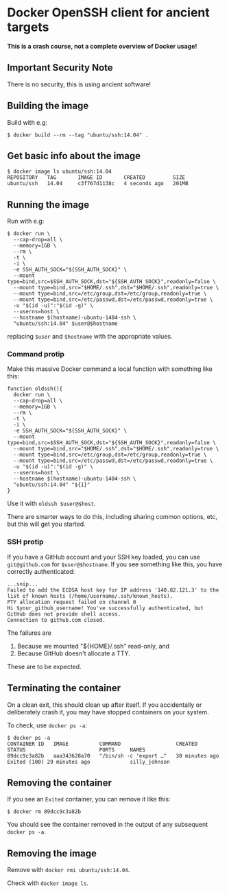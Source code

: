 # Docker OpenSSH client for ancient targets

**This is a crash course, not a complete overview of Docker usage!**

## Important Security Note

There is no security, this is using ancient software!

## Building the image

Build with e.g:

```shell
$ docker build --rm --tag "ubuntu/ssh:14.04" .
```

## Get basic info about the image

```shell
$ docker image ls ubuntu/ssh:14.04
REPOSITORY   TAG       IMAGE ID       CREATED         SIZE
ubuntu/ssh   14.04     c3f767d1138c   4 seconds ago   201MB
```

## Running the image

Run with e.g:

```shell
$ docker run \
  --cap-drop=all \
  --memory=1GB \
  --rm \
  -t \
  -i \
  -e SSH_AUTH_SOCK="${SSH_AUTH_SOCK}" \
  --mount type=bind,src=$SSH_AUTH_SOCK,dst="${SSH_AUTH_SOCK}",readonly=false \
  --mount type=bind,src="$HOME/.ssh",dst="$HOME/.ssh",readonly=true \
  --mount type=bind,src=/etc/group,dst=/etc/group,readonly=true \
  --mount type=bind,src=/etc/passwd,dst=/etc/passwd,readonly=true \
  -u "$(id -u)":"$(id -g)" \
  --userns=host \
  --hostname $(hostname)-ubuntu-1404-ssh \
  "ubuntu/ssh:14.04" $user@$hostname
```

replacing `$user` and `$hostname` with the appropriate values.

### Command protip

Make this massive Docker command a local function with something like this:

```shell
function oldssh(){
  docker run \
  --cap-drop=all \
  --memory=1GB \
  --rm \
  -t \
  -i \
  -e SSH_AUTH_SOCK="${SSH_AUTH_SOCK}" \
  --mount type=bind,src=$SSH_AUTH_SOCK,dst="${SSH_AUTH_SOCK}",readonly=false \
  --mount type=bind,src="$HOME/.ssh",dst="$HOME/.ssh",readonly=true \
  --mount type=bind,src=/etc/group,dst=/etc/group,readonly=true \
  --mount type=bind,src=/etc/passwd,dst=/etc/passwd,readonly=true \
  -u "$(id -u)":"$(id -g)" \
  --userns=host \
  --hostname $(hostname)-ubuntu-1404-ssh \
  "ubuntu/ssh:14.04" "${1}"
}
```

Use it with `oldssh $user@$host`.

There are smarter ways to do this, including sharing common options, etc, but
this will get you started.

### SSH protip

If you have a GitHub account and your SSH key loaded, you can use
`git@github.com` for `$user@$hostname`. If you see something like this, you have
correctly authenticated:

```shell
...snip...
Failed to add the ECDSA host key for IP address '140.82.121.3' to the list of known hosts (/home/username/.ssh/known_hosts).
PTY allocation request failed on channel 0
Hi $your_github_username! You've successfully authenticated, but GitHub does not provide shell access.
Connection to github.com closed.
```

The failures are
1. Because we mounted "${HOME}/.ssh" read-only, and
2. Because GitHub doesn't allocate a TTY.

These are to be expected.

## Terminating the container

On a clean exit, this should clean up after itself. If you accidentally or
deliberately crash it, you may have stopped containers on your system.

To check, use `docker ps -a`:

```shell
$ docker ps -a
CONTAINER ID   IMAGE          COMMAND                  CREATED          STATUS                        PORTS     NAMES
89dcc9c3a82b   aaa343628a70   "/bin/sh -c 'export …"   30 minutes ago   Exited (100) 29 minutes ago             silly_johnson
```

## Removing the container

If you see an `Exited` container, you can remove it like this:

```shell
$ docker rm 89dcc9c3a82b
```

You should see the container removed in the output of any subsequent
`docker ps -a`.

## Removing the image

Remove with `docker rmi ubuntu/ssh:14.04`.

Check with `docker image ls`.